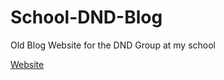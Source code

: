 # School-DND-Blog
Old Blog Website for the DND Group at my school

[Website](https://cutthroat78.github.io/School-DND-Blog)
